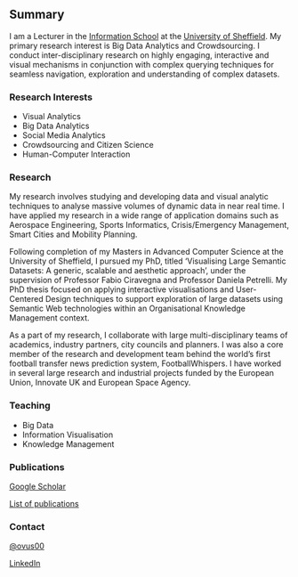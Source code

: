 ## Summary

I am a Lecturer in the [Information School](https://www.sheffield.ac.uk/is) at the [University of Sheffield](http://sheffield.ac.uk). My primary research interest is Big Data Analytics and Crowdsourcing. I conduct inter-disciplinary research on highly engaging, interactive and visual mechanisms in conjunction with complex querying techniques for seamless navigation, exploration and understanding of complex datasets.

### Research Interests

* Visual Analytics
* Big Data Analytics
* Social Media Analytics
* Crowdsourcing and Citizen Science
* Human-Computer Interaction

### Research 

My research involves studying and developing data and visual analytic techniques to analyse massive volumes of dynamic data in near real time. I have applied my research in a wide range of application domains such as Aerospace Engineering, Sports Informatics, Crisis/Emergency Management, Smart Cities and Mobility Planning. 

Following completion of my Masters in Advanced Computer Science at the University of Sheffield, I pursued my PhD, titled ‘Visualising Large Semantic Datasets: A generic, scalable and aesthetic approach’, under the supervision of Professor Fabio Ciravegna and Professor Daniela Petrelli. My PhD thesis focused on applying interactive visualisations and User-Centered Design techniques to support exploration of large datasets using Semantic Web technologies within an Organisational Knowledge Management context. 

As a part of my research, I collaborate with large multi-disciplinary teams of academics, industry partners, city councils and planners. I was also a core member of the research and development team behind the world’s first football transfer news prediction system, FootballWhispers. I have worked in several large research and industrial projects funded by the European Union, Innovate UK and European Space Agency.

### Teaching

* Big Data 
* Information Visualisation
* Knowledge Management

### Publications

[Google Scholar](https://scholar.google.com/citations?user=q2zePtUAAAAJ)  

[List of publications](https://ovus00.github.io/publications)


### Contact

[@ovus00](https://twitter.com/ovus00)

[LinkedIn](http://www.linkedin.com/in/suvodeep)


